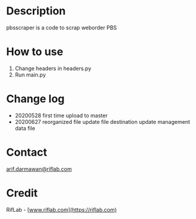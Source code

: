 # Description
pbsscraper is a code to scrap weborder PBS

# How to use
1. Change headers in headers.py 
2. Run main.py

# Change log
* 20200528 first time upload to master
* 20200627 reorganized file
           update file destination
           update management data file

# Contact
arif.darmawan@riflab.com

# Credit
RifLab - [www.riflab.com](https://riflab.com)
